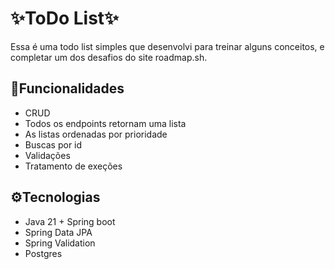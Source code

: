 # **✨ToDo List✨**

Essa é uma todo list simples que desenvolvi para treinar alguns conceitos, e completar um dos desafios do site roadmap.sh.

## 🚀Funcionalidades

- CRUD 
- Todos os endpoints retornam uma lista
- As listas ordenadas por prioridade
- Buscas por id
- Validações
- Tratamento de exeções

## ⚙️Tecnologias 

- Java 21 + Spring boot
- Spring Data JPA
- Spring Validation
- Postgres

